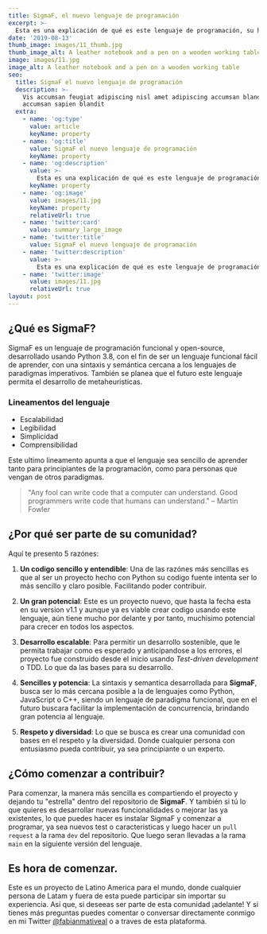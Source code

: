 ```yaml
---
title: SigmaF, el nuevo lenguaje de programación
excerpt: >-
  Esta es una explicación de qué es este lenguaje de programación, su historia, su proposito y una invitación a participar en su comunidad.
date: '2019-08-13'
thumb_image: images/11_thumb.jpg
thumb_image_alt: A leather notebook and a pen on a wooden working table
image: images/11.jpg
image_alt: A leather notebook and a pen on a wooden working table
seo:
  title: SigmaF el nuevo lenguaje de programación
  description: >-
    Vis accumsan feugiat adipiscing nisl amet adipiscing accumsan blandit
    accumsan sapien blandit
  extra:
    - name: 'og:type'
      value: article
      keyName: property
    - name: 'og:title'
      value: SigmaF el nuevo lenguaje de programación
      keyName: property
    - name: 'og:description'
      value: >-
        Esta es una explicación de qué es este lenguaje de programación, su historia, su proposito y una invitación a participar en su comunidad.
      keyName: property
    - name: 'og:image'
      value: images/11.jpg
      keyName: property
      relativeUrl: true
    - name: 'twitter:card'
      value: summary_large_image
    - name: 'twitter:title'
      value: SigmaF el nuevo lenguaje de programación
    - name: 'twitter:description'
      value: >-
        Esta es una explicación de qué es este lenguaje de programación, su historia, su proposito y una invitación a participar en su comunidad.
    - name: 'twitter:image'
      value: images/11.jpg
      relativeUrl: true
layout: post
---
```


## ¿Qué es SigmaF?

SigmaF es un lenguaje de programación funcional y open-source, desarrollado usando Python 3.8, con el fin de ser un lenguaje funcional fácil de aprender, con una sintaxis y semántica cercana a los lenguajes de paradigmas imperativos. También se planea que el futuro este lenguaje permita el desarrollo de metaheuristicas.

### Lineamentos del lenguaje
- Escalabilidad
- Legibilidad 
- Simplicidad
- Comprensibilidad

Este ultimo lineamento apunta a que el lenguaje sea sencillo de aprender tanto para principiantes de la programación, como para personas que vengan de otros paradigmas.

> "Any fool can write code that a computer can understand. Good programmers write code that humans can understand." – Martin Fowler

## ¿Por qué ser parte de su comunidad?

Aquí te presento 5 razónes:

1. **Un codigo sencillo y entendible**: Una de las razónes más sencillas es que al ser un proyecto hecho con Python su codigo fuente intenta ser lo más sencillo y claro posible. Facilitando poder contribuir.

2. **Un gran potencial**: Este es un proyecto nuevo, que hasta la fecha esta en su version v1.1 y aunque ya es viable crear codigo usando este lenguaje, aún tiene mucho por delante y por tanto, muchisimo potencial para crecer en todos los aspectos. 

3. **Desarrollo escalable**: Para permitir un desarrollo sostenible, que le permita trabajar como es esperado y anticipandose a los errores, el proyecto fue construido desde el inicio usando _Test-driven development_ o TDD. Lo que da las bases para su desarrollo.

4. **Sencilles y potencia**: La sintaxis y semantica desarrollada para **SigmaF**, busca ser lo más cercana posible a la de lenguajes como Python, JavaScript o C++, siendo un lenguaje de paradigma funcional, que en el futuro buscara facilitar la implementación de concurrencia, brindando gran potencia al lenguaje. 

5. **Respeto y diversidad**: Lo que se busca es crear una comunidad con bases en el respeto y la diversidad. Donde cualquier persona con entusiasmo pueda contribuir, ya sea principiante o un experto.

## ¿Cómo comenzar a contribuir?

Para comenzar, la manera más sencilla es compartiendo el proyecto y dejando tu "estrella" dentro del repositorio de **SigmaF**. Y también si tú lo que quieres es desarrollar nuevas funcionalidades o mejorar las ya existentes, lo que puedes hacer es instalar SigmaF y comenzar a programar, ya sea nuevos test o caracteristicas y luego hacer un `pull request` a la rama `dev` del repositorio. Que luego seran llevadas a la rama `main` en la siguiente versión del lenguaje.

## Es hora de comenzar.

Este es un proyecto de Latino America para el mundo, donde cualquier persona de Latam y fuera de esta puede participar sin importar su experiencia. Así que, si deseeas ser parte de esta comunidad ¡adelante! Y si tienes más preguntas puedes comentar o conversar directamente conmigo en mi Twitter [@fabianmativeal](https://twitter.com/fabianmativeal) o a traves de esta plataforma.